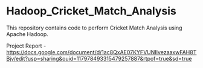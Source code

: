 # Hadoop_Cricket_Match_Analysis

This repository contains code to perform Cricket Match Analysis using Apache Hadoop.

Project Report - https://docs.google.com/document/d/1ac8QxAE07KYFVUNIIvezaaxwFAH8TBjv/edit?usp=sharing&ouid=117978493315479257887&rtpof=true&sd=true
